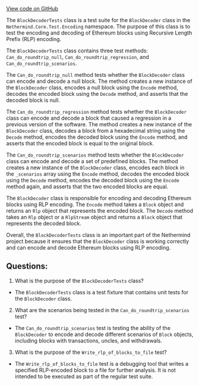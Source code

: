 [View code on GitHub](https://github.com/nethermindeth/nethermind/Nethermind.Core.Test/Encoding/BlockDecoderTests.cs)

The `BlockDecoderTests` class is a test suite for the `BlockDecoder` class in the `Nethermind.Core.Test.Encoding` namespace. The purpose of this class is to test the encoding and decoding of Ethereum blocks using Recursive Length Prefix (RLP) encoding. 

The `BlockDecoderTests` class contains three test methods: `Can_do_roundtrip_null`, `Can_do_roundtrip_regression`, and `Can_do_roundtrip_scenarios`. 

The `Can_do_roundtrip_null` method tests whether the `BlockDecoder` class can encode and decode a null block. The method creates a new instance of the `BlockDecoder` class, encodes a null block using the `Encode` method, decodes the encoded block using the `Decode` method, and asserts that the decoded block is null. 

The `Can_do_roundtrip_regression` method tests whether the `BlockDecoder` class can encode and decode a block that caused a regression in a previous version of the software. The method creates a new instance of the `BlockDecoder` class, decodes a block from a hexadecimal string using the `Decode` method, encodes the decoded block using the `Encode` method, and asserts that the encoded block is equal to the original block. 

The `Can_do_roundtrip_scenarios` method tests whether the `BlockDecoder` class can encode and decode a set of predefined blocks. The method creates a new instance of the `BlockDecoder` class, encodes each block in the `_scenarios` array using the `Encode` method, decodes the encoded block using the `Decode` method, encodes the decoded block using the `Encode` method again, and asserts that the two encoded blocks are equal. 

The `BlockDecoder` class is responsible for encoding and decoding Ethereum blocks using RLP encoding. The `Encode` method takes a `Block` object and returns an `Rlp` object that represents the encoded block. The `Decode` method takes an `Rlp` object or a `RlpStream` object and returns a `Block` object that represents the decoded block. 

Overall, the `BlockDecoderTests` class is an important part of the Nethermind project because it ensures that the `BlockDecoder` class is working correctly and can encode and decode Ethereum blocks using RLP encoding.
## Questions: 
 1. What is the purpose of the `BlockDecoderTests` class?
- The `BlockDecoderTests` class is a test fixture that contains unit tests for the `BlockDecoder` class.

2. What are the scenarios being tested in the `Can_do_roundtrip_scenarios` test?
- The `Can_do_roundtrip_scenarios` test is testing the ability of the `BlockDecoder` to encode and decode different scenarios of `Block` objects, including blocks with transactions, uncles, and withdrawals.

3. What is the purpose of the `Write_rlp_of_blocks_to_file` test?
- The `Write_rlp_of_blocks_to_file` test is a debugging tool that writes a specified RLP-encoded block to a file for further analysis. It is not intended to be executed as part of the regular test suite.
